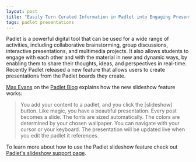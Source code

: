 ```yaml
---
layout: post
title: "Easily Turn Curated Information in Padlet into Engaging Presentations"
tags: padlet presentations
---
```


Padlet is a powerful digital tool that can be used for a wide range of activities, including collaborative brainstorming, group discussions, interactive presentations, and multimedia projects. It also allows students to engage with each other and with the material in new and dynamic ways, by enabling them to share their thoughts, ideas, and perspectives in real-time.  Recently Padlet released a new feature that allows users to create presentations from the Padlet boards they create.

[Max Evans](https://www.linkedin.com/in/max-evans-a10005178/) on the [Padlet Blog](https://padlet.blog/slideshow/?utm_source=pocket_saves) explains how the new slideshow feature works:

> You add your content to a padlet, and you click the [slideshow] button. Like magic, you have a beautiful presentation.  Every post becomes a slide. The fonts are sized automatically. The colors are determined by your chosen wallpaper. You can navigate with your cursor or your keyboard. The presentation will be updated live when you edit the padlet it references.

To learn more about how to use the Padlet slideshow feature check out [Padlet's slideshow support page](https://padlet.help/l/en/padlet-features/slideshow).